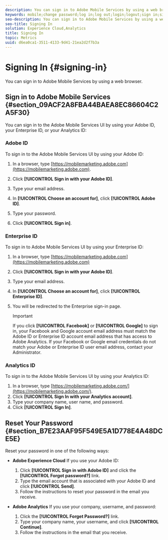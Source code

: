 ```yaml
---
description: You can sign in to Adobe Mobile Services by using a web browser.
keywords: mobile;change password;log in;log out;login;logout;sign in;signin
seo-description: You can sign in to Adobe Mobile Services by using a web browser.
seo-title: Signing In
solution: Experience Cloud,Analytics
title: Signing In
topic: Metrics
uuid: d6ea0ca1-3511-4133-9d41-21ea2d2f7b3a
---
```


# Signing In {#signing-in}

You can sign in to Adobe Mobile Services by using a web browser.

## Sign in to Adobe Mobile Services {#section_09ACF2A8FBA44BAEA8EC86604C2A5F30}

You can sign in to the Adobe Mobile Services UI by using your Adobe ID, your Enterprise ID, or your Analytics ID:

### Adobe ID

To sign in to the Adobe Mobile Services UI by using your Adobe ID:

1. In a browser, type [https://mobilemarketing.adobe.com](https://mobilemarketing.adobe.com).
1. Click **[!UICONTROL Sign in with your Adobe ID]**.
1. Type your email address.
1. In **[!UICONTROL Choose an account for]**, click **[!UICONTROL Adobe ID]**.

1. Type your password.
1. Click **[!UICONTROL Sign in]**.


### Enterprise ID

To sign in to Adobe Mobile Services UI by using your Enterprise ID:

1. In a browser, type [https://mobilemarketing.adobe.com](https://mobilemarketing.adobe.com)
1. Click **[!UICONTROL Sign in with your Adobe ID]**.
1. Type your email address.
1. In **[!UICONTROL Choose an account for]**, click **[!UICONTROL Enterprise ID]**.

1. You will be redirected to the Enterprise sign-in page.

    >[!IMPORTANT]
    >
    >If you click **[!UICONTROL Facebook]** or **[!UICONTROL Google]** to sign in, your Facebook and Google account email address must match the Adobe ID or Enterprise ID account email address that has access to Adobe Analytics. If your Facebook or Google email credentials do not match your Adobe or Enterprise ID user email address, contact your Administrator.

### Analytics ID

To sign in to the Adobe Mobile Services UI by using your Analytics ID:

1. In a browser, type [https://mobilemarketing.adobe.com/](https://mobilemarketing.adobe.com/).
1. Click **[!UICONTROL Sign In with your Analytics account]**.
1. Type your company name, user name, and password.
1. Click **[!UICONTROL Sign In]**.

## Reset Your Password {#section_B7E23AAF95F549E5A1D778E4A48DCE5E}

Reset your password in one of the following ways:

* **Adobe Experience Cloud** If you use your Adobe ID:

  1. Click **[!UICONTROL Sign in with Adobe ID]** and click the **[!UICONTROL Forgot password?]** link.
  1. Type the email account that is associated with your Adobe ID and click **[!UICONTROL Send]**.
  1. Follow the instructions to reset your password in the email you receive.

* **Adobe Analytics** If you use your company, username, and password:

  1. Click the **[!UICONTROL Forget Password?]** link.
  1. Type your company name, your username, and click **[!UICONTROL Continue]**.
  1. Follow the instructions in the email that you receive.
